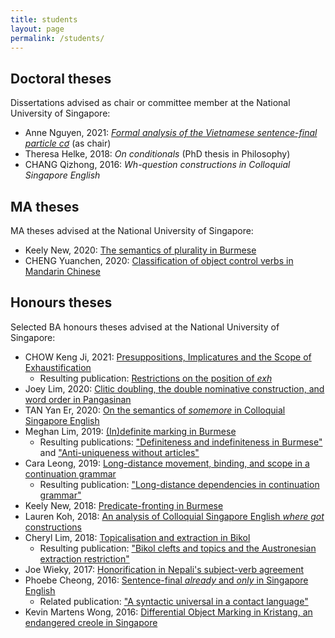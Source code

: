 ```yaml
---
title: students
layout: page
permalink: /students/
---
```


## Doctoral theses

Dissertations advised as chair or committee member at the National University of Singapore:

* Anne Nguyen, 2021: [*Formal analysis of the Vietnamese sentence-final particle cơ*](nguyen2021.pdf) (as chair)
* Theresa Helke, 2018: *On conditionals* (PhD thesis in Philosophy)
* CHANG Qizhong, 2016: *Wh-question constructions in Colloquial Singapore English*

## MA theses

MA theses advised at the National University of Singapore:

* Keely New, 2020: [The semantics of plurality in Burmese](new2020.pdf)
* CHENG Yuanchen, 2020: [Classification of object control verbs in Mandarin Chinese](cheng2020.pdf)

## Honours theses

Selected BA honours theses advised at the National University of Singapore:
* CHOW Keng Ji, 2021: [Presuppositions, Implicatures and the Scope of Exhaustification](chow2021.pdf)
	* Resulting publication: [Restrictions on the position of *exh*](/research/exh-salt.html)
* Joey Lim, 2020: [Clitic doubling, the double nominative construction, and word order in Pangasinan](lim2020.pdf)
* TAN Yan Er, 2020: [On the semantics of *somemore* in Colloquial Singapore English](tan2020.pdf)
* Meghan Lim, 2019: [(In)definite marking in Burmese](lim2019.pdf)
	* Resulting publications: ["Definiteness and indefiniteness in Burmese"](https://mitcho.com/research/burmese-indef.html) and ["Anti-uniqueness without articles"](https://mitcho.com/research/burmese-antiuniqueness.html)
* Cara Leong, 2019: [Long-distance movement, binding, and scope in a continuation grammar](leong2019.pdf)
	* Resulting publication: ["Long-distance dependencies in continuation grammar"](/research/continuation-ldd.html)
* Keely New, 2018: [Predicate-fronting in Burmese](new2018.pdf)
* Lauren Koh, 2018: [An analysis of Colloquial Singapore English *where got* constructions](koh2018.pdf)
* Cheryl Lim, 2018: [Topicalisation and extraction in Bikol](lim2018.pdf)
	* Resulting publication: ["Bikol clefts and topics and the Austronesian extraction restriction"](https://mitcho.com/research/bikol.html)
* Joe Wieky, 2017: [Honorification in Nepali's subject-verb agreement](wieky2017.pdf)
* Phoebe Cheong, 2016: [Sentence-final *already* and *only* in Singapore English](cheong2016.pdf)
	* Related publication: ["A syntactic universal in a contact language"](https://mitcho.com/research/already.html)
* Kevin Martens Wong, 2016: [Differential Object Marking in Kristang, an endangered creole in Singapore](wong2016.pdf)

